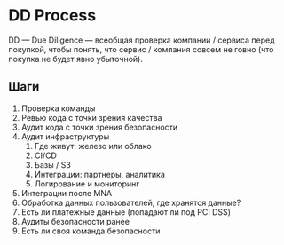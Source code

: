 # DD Process

DD — Due Diligence — всеобщая проверка компании / сервиса перед покупкой, чтобы понять, что сервис / компания совсем не говно (что покупка не будет явно убыточной).

## Шаги

1. Проверка команды
2. Ревью кода с точки зрения качества
3. Аудит кода с точки зрения безопасности
4. Аудит инфраструктуры
   1. Где живут: железо или облако
   2. CI/CD
   3. Базы / S3
   4. Интеграции: партнеры, аналитика
   5. Логирование и мониторинг
5. Интеграции после MNA
6. Обработка данных пользователей, где хранятся данные?
7. Есть ли платежные данные (попадают ли под PCI DSS)
8. Аудиты безопасности ранее
9. Есть ли своя команда безопасности

